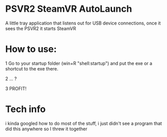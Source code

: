 # PSVR2 SteamVR AutoLaunch

A little tray application that listens out for USB device connections,
once it sees the PSVR2 it starts SteamVR

# How to use:
1 Go to your startup folder (win+R "shell:startup") and put the exe or a shortcut to the exe there.

2 ... ?

3 PROFIT!

# Tech info

i kinda googled how to do most of the stuff, i just didn't see a program that did this anywhere so I threw it together
